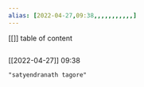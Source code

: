 ```yaml
---
alias: [2022-04-27,09:38,,,,,,,,,,,]
---
```

[[]]
table of content
```toc
```

[[2022-04-27]] 09:38

```query
"satyendranath tagore"
```